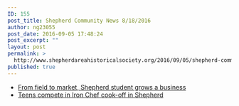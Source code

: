 ```yaml
---
ID: 155
post_title: Shepherd Community News 8/18/2016
author: ng23055
post_date: 2016-09-05 17:48:24
post_excerpt: ""
layout: post
permalink: >
  http://www.shepherdareahistoricalsociety.org/2016/09/05/shepherd-community-news-8182016/
published: true
---
```

<ul class="c1 lst-kix_list_2-0 start"><li class="c3"><a class="c4" href="https://www.google.com/url?q=http://www.themorningsun.com/general-news/20160818/from-field-to-market-shepherd-student-grows-a-business&amp;sa=D&amp;ust=1471647706253000&amp;usg=AFQjCNEmJlZ265sB7S3TJzDxjbsBpmLDIw">From field to market, Shepherd student grows a business</a></li><li class="c3"><a class="c4" href="https://www.google.com/url?q=http://www.themorningsun.com/general-news/20160817/teens-compete-in-iron-chef-cook-off-in-shepherd&amp;sa=D&amp;ust=1471647706254000&amp;usg=AFQjCNEev76hR8UtCRmGMtnuUgXI41Wxhw">Teens compete in Iron Chef cook-off in Shepherd</a></li></ul>